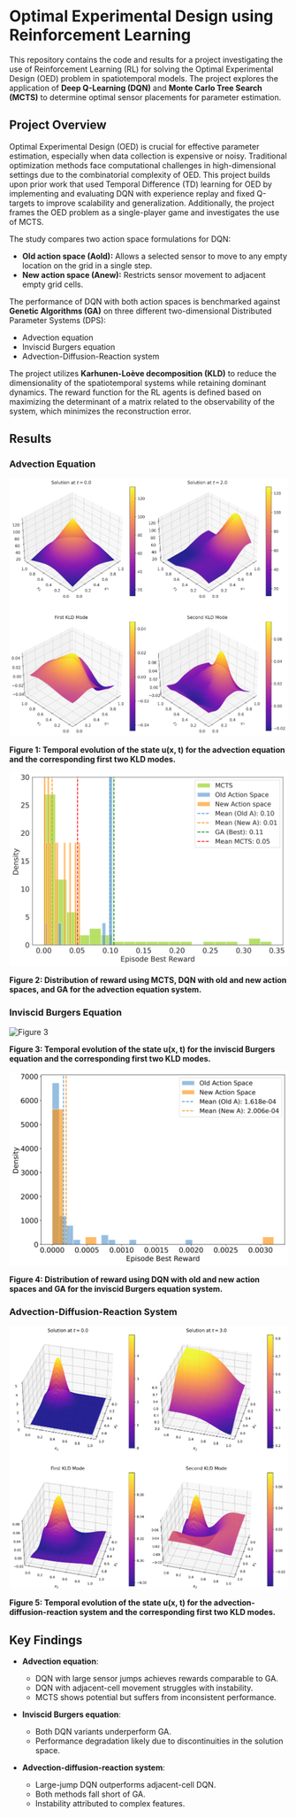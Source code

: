 # Optimal Experimental Design using Reinforcement Learning

This repository contains the code and results for a project investigating the use of Reinforcement Learning (RL) for solving the Optimal Experimental Design (OED) problem in spatiotemporal models. The project explores the application of **Deep Q-Learning (DQN)** and **Monte Carlo Tree Search (MCTS)** to determine optimal sensor placements for parameter estimation.

## Project Overview

Optimal Experimental Design (OED) is crucial for effective parameter estimation, especially when data collection is expensive or noisy. Traditional optimization methods face computational challenges in high-dimensional settings due to the combinatorial complexity of OED. This project builds upon prior work that used Temporal Difference (TD) learning for OED by implementing and evaluating DQN with experience replay and fixed Q-targets to improve scalability and generalization. Additionally, the project frames the OED problem as a single-player game and investigates the use of MCTS.

The study compares two action space formulations for DQN:

* **Old action space (Aold):** Allows a selected sensor to move to any empty location on the grid in a single step.
* **New action space (Anew):** Restricts sensor movement to adjacent empty grid cells.

The performance of DQN with both action spaces is benchmarked against **Genetic Algorithms (GA)** on three different two-dimensional Distributed Parameter Systems (DPS):

* Advection equation
* Inviscid Burgers equation
* Advection-Diffusion-Reaction system

The project utilizes **Karhunen-Loève decomposition (KLD)** to reduce the dimensionality of the spatiotemporal systems while retaining dominant dynamics. The reward function for the RL agents is defined based on maximizing the determinant of a matrix related to the observability of the system, which minimizes the reconstruction error.

## Results

### Advection Equation

![Figure 1](Assets/3D_Adv2d_2x2.png)

**Figure 1: Temporal evolution of the state u(x, t) for the advection equation and the corresponding first two KLD modes.**

![Figure 2](Assets/adv2d_res_hist.png)

**Figure 2: Distribution of reward using MCTS, DQN with old and new action spaces, and GA for the advection equation system.**

### Inviscid Burgers Equation

![Figure 3](Assets/3D_IB2d_2x2.png)

**Figure 3: Temporal evolution of the state u(x, t) for the inviscid Burgers equation and the corresponding first two KLD modes.**

![Figure 4](Assets/IB2d_res_hist.png)

**Figure 4: Distribution of reward using DQN with old and new action spaces and GA for the inviscid Burgers equation system.**

### Advection-Diffusion-Reaction System

![Figure 5](Assets/3D_ADR_2x2.png)

**Figure 5: Temporal evolution of the state u(x, t) for the advection-diffusion-reaction system and the corresponding first two KLD modes.**

## Key Findings

* **Advection equation**:  
  * DQN with large sensor jumps achieves rewards comparable to GA.  
  * DQN with adjacent-cell movement struggles with instability.  
  * MCTS shows potential but suffers from inconsistent performance.  

* **Inviscid Burgers equation**:  
  * Both DQN variants underperform GA.  
  * Performance degradation likely due to discontinuities in the solution space.  

* **Advection-diffusion-reaction system**:  
  * Large-jump DQN outperforms adjacent-cell DQN.  
  * Both methods fall short of GA.  
  * Instability attributed to complex features.  
